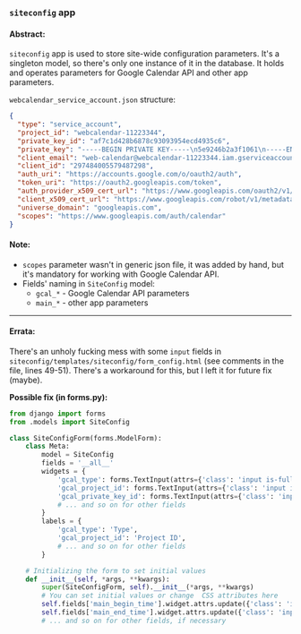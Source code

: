 ### `siteconfig` app

#### Abstract:

`siteconfig` app is used to store site-wide configuration parameters. It's a singleton model, so there's only one instance of it in the database. It holds and operates parameters for Google Calendar API and other app parameters.

`webcalendar_service_account.json` structure:

```json
{
  "type": "service_account",
  "project_id": "webcalendar-11223344",
  "private_key_id": "af7c1d428b6878c93093954ecd4935c6",
  "private_key": "-----BEGIN PRIVATE KEY-----\n5e9246b2a3f1061\n-----END PRIVATE KEY-----\n",
  "client_email": "web-calendar@webcalendar-11223344.iam.gserviceaccount.com",
  "client_id": "297484005579487298",
  "auth_uri": "https://accounts.google.com/o/oauth2/auth",
  "token_uri": "https://oauth2.googleapis.com/token",
  "auth_provider_x509_cert_url": "https://www.googleapis.com/oauth2/v1/certs",
  "client_x509_cert_url": "https://www.googleapis.com/robot/v1/metadata/x509/webcalendar-11223344.iam.gserviceaccount.com",
  "universe_domain": "googleapis.com",
  "scopes": "https://www.googleapis.com/auth/calendar"
}
```

#### Note:

* `scopes` parameter wasn't in generic json file, it was added by hand, but it's mandatory for working with Google Calendar API.
* Fields' naming in `SiteConfig` model:
  * `gcal_*` - Google Calendar API parameters
  * `main_*` - other app parameters
-----

#### Errata:

There's an unholy fucking mess with some `input` fields in `siteconfig/templates/siteconfig/form_config.html` (see comments in the file, lines 49-51).
There's a workaround for this, but I left it for future fix (maybe).

**Possible fix (in forms.py):**

```python
from django import forms
from .models import SiteConfig

class SiteConfigForm(forms.ModelForm):
    class Meta:
        model = SiteConfig
        fields = '__all__'
        widgets = {
            'gcal_type': forms.TextInput(attrs={'class': 'input is-fullwidth'}),
            'gcal_project_id': forms.TextInput(attrs={'class': 'input is-fullwidth'}),
            'gcal_private_key_id': forms.TextInput(attrs={'class': 'input is-fullwidth'}),
            # ... and so on for other fields
        }
        labels = {
            'gcal_type': 'Type',
            'gcal_project_id': 'Project ID',
            # ... and so on for other fields
        }

    # Initializing the form to set initial values
    def __init__(self, *args, **kwargs):
        super(SiteConfigForm, self).__init__(*args, **kwargs)
        # You can set initial values or change  CSS attributes here
        self.fields['main_begin_time'].widget.attrs.update({'class': 'input is-fullwidth'})
        self.fields['main_end_time'].widget.attrs.update({'class': 'input is-fullwidth'})
        # ... and so on for other fields, if necessary

```
